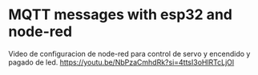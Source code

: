# MQTT messages with esp32 and node-red



Video de configuracion de node-red para control de servo y encendido y pagado de led.
https://youtu.be/NbPzaCmhdRk?si=4ttsI3oHlRTcLjOl
